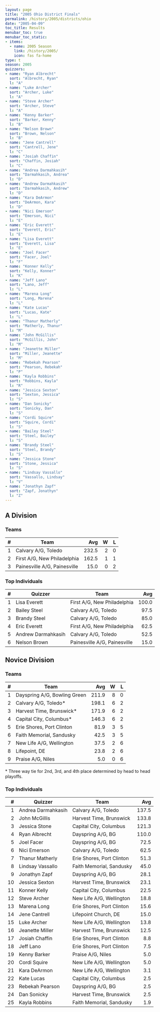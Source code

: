 ```yaml
---
layout: page
title: "2005 Ohio District Finals"
permalink: /history/2005/districts/ohio
date: "2005-04-09"
toc_title: Results
menubar_toc: true
menubar_toc_static:
- items:
  - name: 2005 Season
    link: /history/2005/
    icon: fas fa-home
type: t
season: 2005
quizzers:
- name: "Ryan Albrecht"
  sort: "Albrecht, Ryan"
  l: "A"
- name: "Luke Archer"
  sort: "Archer, Luke"
  l: "A"
- name: "Steve Archer"
  sort: "Archer, Steve"
  l: "A"
- name: "Kenny Barker"
  sort: "Barker, Kenny"
  l: "B"
- name: "Nelson Brown"
  sort: "Brown, Nelson"
  l: "B"
- name: "Jene Cantrell"
  sort: "Cantrell, Jene"
  l: "C"
- name: "Josiah Chaffin"
  sort: "Chaffin, Josiah"
  l: "C"
- name: "Andrea Darmahkasih"
  sort: "Darmahkasih, Andrea"
  l: "D"
- name: "Andrew Darmahkasih"
  sort: "Darmahkasih, Andrew"
  l: "D"
- name: "Kara DeArmon"
  sort: "DeArmon, Kara"
  l: "D"
- name: "Nici Emerson"
  sort: "Emerson, Nici"
  l: "E"
- name: "Eric Everett"
  sort: "Everett, Eric"
  l: "E"
- name: "Lisa Everett"
  sort: "Everett, Lisa"
  l: "E"
- name: "Joel Facer"
  sort: "Facer, Joel"
  l: "F"
- name: "Konner Kelly"
  sort: "Kelly, Konner"
  l: "K"
- name: "Jeff Lano"
  sort: "Lano, Jeff"
  l: "L"
- name: "Marena Long"
  sort: "Long, Marena"
  l: "L"
- name: "Kate Lucas"
  sort: "Lucas, Kate"
  l: "L"
- name: "Thanur Matherly"
  sort: "Matherly, Thanur"
  l: "M"
- name: "John McGillis"
  sort: "McGillis, John"
  l: "M"
- name: "Jeanette Miller"
  sort: "Miller, Jeanette"
  l: "M"
- name: "Rebekah Pearson"
  sort: "Pearson, Rebekah"
  l: "P"
- name: "Kayla Robbins"
  sort: "Robbins, Kayla"
  l: "R"
- name: "Jessica Sexton"
  sort: "Sexton, Jessica"
  l: "S"
- name: "Dan Sonicky"
  sort: "Sonicky, Dan"
  l: "S"
- name: "Cordi Squire"
  sort: "Squire, Cordi"
  l: "S"
- name: "Bailey Steel"
  sort: "Steel, Bailey"
  l: "S"
- name: "Brandy Steel"
  sort: "Steel, Brandy"
  l: "S"
- name: "Jessica Stone"
  sort: "Stone, Jessica"
  l: "S"
- name: "Lindsay Vassallo"
  sort: "Vassallo, Lindsay"
  l: "V"
- name: "Jonathyn Zapf"
  sort: "Zapf, Jonathyn"
  l: "Z"
---
```


## A Division

### Teams

|    # | Team                         |   Avg |    W |    L |
| ---: | ---------------------------- | ----: | ---: | ---: |
|    1 | Calvary A/G, Toledo          | 232.5 |    2 |    0 |
|    2 | First A/G, New Philadelphia  | 162.5 |    1 |    1 |
|    3 | Painesville A/G, Painesville |  15.0 |    0 |    2 |

### Top Individuals

|    # | Quizzer            | Team                         |   Avg |
| ---: | ------------------ | ---------------------------- | ----: |
|    1 | Lisa Everett       | First A/G, New Philadelphia  | 100.0 |
|    2 | Bailey Steel       | Calvary A/G, Toledo          |  97.5 |
|    3 | Brandy Steel       | Calvary A/G, Toledo          |  85.0 |
|    4 | Eric Everett       | First A/G, New Philadelphia  |  62.5 |
|    5 | Andrew Darmahkasih | Calvary A/G, Toledo          |  52.5 |
|    6 | Nelson Brown       | Painesville A/G, Painesville |  15.0 |

## Novice Division

### Teams

|    # | Team                         |   Avg |    W |    L |
| ---: | ---------------------------- | ----: | ---: | ---: |
|    1 | Dayspring A/G, Bowling Green | 211.9 |    8 |    0 |
|    2 | Calvary A/G, Toledo*         | 198.1 |    6 |    2 |
|    3 | Harvest Time, Brunswick*     | 171.9 |    6 |    2 |
|    4 | Capital City, Columbus*      | 146.3 |    6 |    2 |
|    5 | Erie Shores, Port Clinton    |  81.9 |    3 |    5 |
|    6 | Faith Memorial, Sandusky     |  42.5 |    3 |    5 |
|    7 | New Life A/G, Wellington     |  37.5 |    2 |    6 |
|    8 | Lifepoint, DE                |  23.8 |    2 |    6 |
|    9 | Praise A/G, Niles            |   5.0 |    0 |    6 |

\* Three way tie for 2nd, 3rd, and 4th place determined by head to head playoffs.

### Top Individuals

|    # | Quizzer            | Team                      |   Avg |
| ---: | ------------------ | ------------------------- | ----: |
|    1 | Andrea Darmahkasih | Calvary A/G, Toledo       | 137.5 |
|    2 | John McGillis      | Harvest Time, Brunswick   | 133.8 |
|    3 | Jessica Stone      | Capital City, Columbus    | 121.3 |
|    4 | Ryan Albrecht      | Dayspring A/G, BG         | 110.0 |
|    5 | Joel Facer         | Dayspring A/G, BG         |  72.5 |
|    6 | Nici Emerson       | Calvary A/G, Toledo       |  62.5 |
|    7 | Thanur Matherly    | Erie Shores, Port Clinton |  51.3 |
|    8 | Lindsay Vassallo   | Faith Memorial, Sandusky  |  45.0 |
|    9 | Jonathyn Zapf      | Dayspring A/G, BG         |  28.1 |
|   10 | Jessica Sexton     | Harvest Time, Brunswick   |  23.1 |
|   11 | Konner Kelly       | Capital City, Columbus    |  22.5 |
|   12 | Steve Archer       | New Life A/G, Wellington  |  18.8 |
|   13 | Marena Long        | Erie Shores, Port Clinton |  15.6 |
|   14 | Jene Cantrell      | Lifepoint Church, DE      |  15.0 |
|   15 | Luke Archer        | New Life A/G, Wellington  |  13.8 |
|   16 | Jeanette Miller    | Harvest Time, Brunswick   |  12.5 |
|   17 | Josiah Chaffin     | Erie Shores, Port Clinton |   8.8 |
|   18 | Jeff Lano          | Erie Shores, Port Clinton |   7.5 |
|   19 | Kenny Barker       | Praise A/G, Niles         |   5.0 |
|   20 | Cordi Squire       | New Life A/G, Wellington  |   5.0 |
|   21 | Kara DeArmon       | New Life A/G, Wellington  |   3.1 |
|   22 | Kate Lucas         | Capital City, Columbus    |   2.5 |
|   23 | Rebekah Pearson    | Dayspring A/G, BG         |   2.5 |
|   24 | Dan Sonicky        | Harvest Time, Brunswick   |   2.5 |
|   25 | Kayla Robbins      | Faith Memorial, Sandusky  |   1.9 |